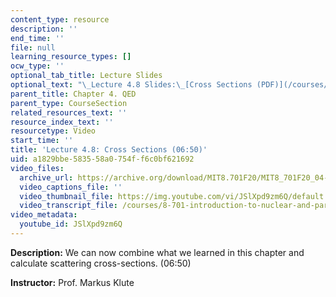 ```yaml
---
content_type: resource
description: ''
end_time: ''
file: null
learning_resource_types: []
ocw_type: ''
optional_tab_title: Lecture Slides
optional_text: "\_Lecture 4.8 Slides:\_[Cross Sections (PDF)](/courses/8-701-introduction-to-nuclear-and-particle-physics-fall-2020/resources/mit8_701f20_lec4-8)"
parent_title: Chapter 4. QED
parent_type: CourseSection
related_resources_text: ''
resource_index_text: ''
resourcetype: Video
start_time: ''
title: 'Lecture 4.8: Cross Sections (06:50)'
uid: a1829bbe-5835-58a0-754f-f6c0bf621692
video_files:
  archive_url: https://archive.org/download/MIT8.701F20/MIT8_701F20_04-08_CrossSections_300k.mp4
  video_captions_file: ''
  video_thumbnail_file: https://img.youtube.com/vi/JSlXpd9zm6Q/default.jpg
  video_transcript_file: /courses/8-701-introduction-to-nuclear-and-particle-physics-fall-2020/c06ba71181575736d3cea613ca626691_JSlXpd9zm6Q.pdf
video_metadata:
  youtube_id: JSlXpd9zm6Q
---
```


**Description:** We can now combine what we learned in this chapter and calculate scattering cross-sections. (06:50)

**Instructor:** Prof. Markus Klute



